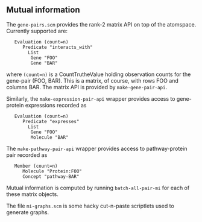 
Mutual information
------------------

The `gene-pairs.scm` provides the rank-2 matrix API on top of the
atomspace. Currently supported are:
```
   Evaluation (count=n)
      Predicate "interacts_with"
		List
         Gene "FOO"
         Gene "BAR"
```
where `(count=n)` is a CountTrutheValue holding observation counts for
the gene-pair (FOO, BAR). This is a matrix, of course, with rows FOO
and columns BAR. The matrix API is provided by `make-gene-pair-api`.

Similarly, the `make-expression-pair-api` wrapper provides access to
gene-protein expressions recorded as
```
   Evaluation (count=n)
      Predicate "expresses"
		List
         Gene "FOO"
         Molecule "BAR"
```

The `make-pathway-pair-api` wrapper provides access to pathway-protein
pair recorded as
```
   Member (count=n)
      Molecule "Protein:FOO"
      Concept "pathway-BAR"
```

Mutual information is computed by running `batch-all-pair-mi` for each
of these matrix objects.

The file `mi-graphs.scm` is some hacky cut-n-paste scriptlets used to
generate graphs.
